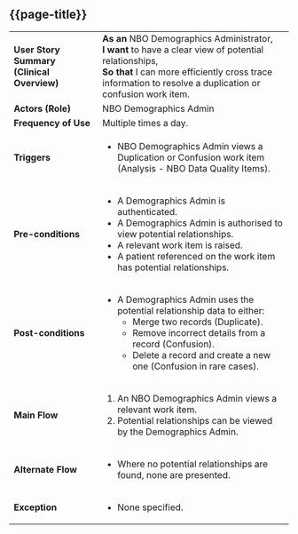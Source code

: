## {{page-title}}

<table class="assets" title="NBO Potential Relationships Use Case">
  <tbody>
    <tr>
      <td><strong>User Story Summary (Clinical Overview)</strong></td>
      <td>
        <strong>As an</strong> NBO Demographics Administrator,<br>
        <strong>I want</strong> to have a clear view of potential relationships,<br>
        <strong>So that</strong> I can more efficiently cross trace information to resolve a duplication or confusion work item.
      </td>
    </tr>
    <tr>
      <td><strong>Actors (Role)</strong></td>
      <td>NBO Demographics Admin</td>
    </tr>
    <tr>
      <td><strong>Frequency of Use</strong></td>
      <td>Multiple times a day.</td>
    </tr>
    <tr>
      <td><strong>Triggers</strong></td>
      <td>
        <ul>
          <li>NBO Demographics Admin views a Duplication or Confusion work item (Analysis - NBO Data Quality Items).</li>
        </ul>
      </td>
    </tr>
    <tr>
      <td><strong>Pre-conditions</strong></td>
      <td>
        <ul>
          <li>A Demographics Admin is authenticated.</li>
          <li>A Demographics Admin is authorised to view potential relationships.</li>
          <li>A relevant work item is raised.</li>
          <li>A patient referenced on the work item has potential relationships.</li>
        </ul>
      </td>
    </tr>
    <tr>
      <td><strong>Post-conditions</strong></td>
      <td>
        <ul>
          <li>A Demographics Admin uses the potential relationship data to either:
            <ul>
              <li>Merge two records (Duplicate).</li>
              <li>Remove incorrect details from a record (Confusion).</li>
              <li>Delete a record and create a new one (Confusion in rare cases).</li>
            </ul>
          </li>
        </ul>
      </td>
    </tr>
    <tr>
      <td><strong>Main Flow</strong></td>
      <td>
        <ol>
          <li>An NBO Demographics Admin views a relevant work item.</li>
          <li>Potential relationships can be viewed by the Demographics Admin.</li>
        </ol>
      </td>
    </tr>
    <tr>
      <td><strong>Alternate Flow</strong></td>
      <td>
        <ul>
          <li>Where no potential relationships are found, none are presented.</li>
        </ul>
      </td>
    </tr>
    <tr>
      <td><strong>Exception</strong></td>
      <td>
        <ul>
          <li>None specified.</li>
        </ul>
      </td>
    </tr>
  </tbody>
</table>
<br>

